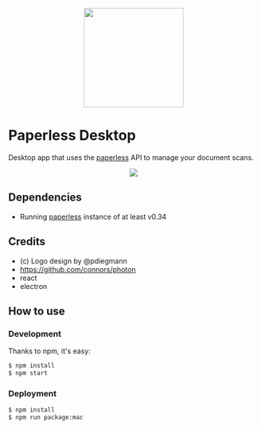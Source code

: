 <p align="center"><img src="http://i.imgur.com/GRzSQpz.png" width="200" /></p>

# Paperless Desktop
Desktop app that uses the [paperless](https://github.com/danielquinn/paperless) API to manage your document scans.

<p align="center"><img src="http://i.imgur.com/WVMq4hG.jpg" /></p>

## Dependencies

- Running [paperless](https://github.com/danielquinn/paperless) instance of at least v0.34

## Credits
- (c) Logo design by @pdiegmann
- https://github.com/connors/photon
- react
- electron

## How to use

### Development

Thanks to npm, it's easy:

```bash
$ npm install
$ npm start
```

### Deployment

```bash
$ npm install
$ npm run package:mac
```

